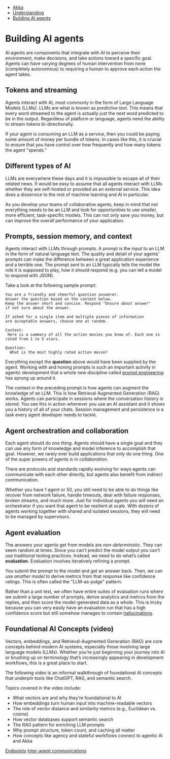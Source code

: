 <!-- <nav> -->
- [Akka](../index.html)
- [Understanding](index.html)
- [Building AI agents](ai-agents.html)

<!-- </nav> -->

# Building AI agents

AI agents are components that integrate with AI to perceive their environment, make decisions, and take actions toward a specific goal. Agents can have varying degrees of human intervention from none (completely autonomous) to requiring a human to approve each action the agent takes.

## <a href="about:blank#_tokens_and_streaming"></a> Tokens and streaming

Agents interact with AI, most commonly in the form of Large Language Models (LLMs). LLMs are what is known as *predictive text*. This means that every word streamed to the agent is actually just the next word predicted to be in the output. Regardless of platform or language, agents need the ability to stream tokens bi-directionally.

If your agent is consuming an LLM as a service, then you could be paying some amount of money per bundle of tokens. In cases like this, it is crucial to ensure that you have control over how frequently and how many tokens the agent "spends."

## <a href="about:blank#_different_types_of_ai"></a> Different types of AI

LLMs are everywhere these days and it is impossible to escape all of their related news. It would be easy to assume that all agents interact with LLMs whether they are self-hosted or provided as an external service. This idea does a disservice to the rest of machine learning and AI in particular.

As you develop your teams of collaborative agents, keep in mind that not everything needs to be an LLM and look for opportunities to use smaller, more efficient, task-specific models. This can not only save you money, but can improve the overall performance of your application.

## <a href="about:blank#_prompts_session_memory_and_context"></a> Prompts, session memory, and context

Agents interact with LLMs through prompts. A prompt is the input to an LLM in the form of natural language text. The quality and detail of your agents' prompts can make the difference between a great application experience and a terrible one. The prompt sent to an LLM typically tells the model the role it is supposed to play, how it should respond (e.g. you can tell a model to respond with JSON).

Take a look at the following sample prompt:

```none
You are a friendly and cheerful question answerer.
Answer the question based on the context below.
Keep the answer short and concise. Respond "Unsure about answer"
if not sure about the answer.

If asked for a single item and multiple pieces of information
are acceptable answers, choose one at random.

Context:
 Here is a summary of all the action movies you know of. Each one is rated from 1 to 5 stars.

Question:
  What is the most highly rated action movie?
```
Everything except the **question** above would have been supplied by the agent. Working with and honing prompts is such an important activity in agentic development that a whole new discipline called [prompt engineering](https://www.promptingguide.ai/) has sprung up around it.

The context in the preceding prompt is how agents can augment the knowledge of an LLM. This is how Retrieval Augmented Generation (RAG) works. Agents can participate in sessions where the conversation history is stored. You see this in action whenever you use an AI assistant and it shows you a history of all of your chats. Session management and persistence is a task every agent developer needs to tackle.

## <a href="about:blank#_agent_orchestration_and_collaboration"></a> Agent orchestration and collaboration

Each agent should do *one thing*. Agents should have a single goal and they can use any form of knowledge and model inference to accomplish that goal. However, we rarely ever build applications that only do one thing. One of the super powers of agents is in *collaboration*.

There are protocols and standards rapidly evolving for ways agents can communicate with each other directly, but agents also benefit from indirect communication.

Whether you have 1 agent or 50, you still need to be able to do things like recover from network failure, handle timeouts, deal with failure responses, broken streams, and much more. Just for individual agents you will need an orchestrator if you want that agent to be resilient at scale. With dozens of agents working together with shared and isolated sessions, they will need to be managed by supervisors.

## <a href="about:blank#_agent_evaluation"></a> Agent evaluation

The answers your agents get from models are *non-deterministic*. They can seem random at times. Since you can’t predict the model output you can’t use traditional testing practices. Instead, we need to do what’s called **evaluation**. Evaluation involves iteratively refining a prompt.

You submit the prompt to the model and get an answer back. Then, we can use *another model* to derive metrics from that response like confidence ratings. This is often called the "LLM-as-judge" pattern.

Rather than a unit test, we often have entire suites of evaluation runs where we submit a large number of prompts, derive analytics and metrics from the replies, and then score the model-generated data as a whole. This is tricky because you can very easily have an evaluation run that has a high confidence score but still somehow manages to contain [hallucinations](https://www.ibm.com/think/topics/ai-hallucinations).

## <a href="about:blank#_foundational_ai_concepts_video"></a> Foundational AI Concepts (video)

Vectors, embeddings, and Retrieval-Augmented Generation (RAG) are core concepts behind modern AI systems, especially those involving large language models (LLMs). Whether you’re just beginning your journey into AI or brushing up on terminology that’s increasingly appearing in development workflows, this is a great place to start.

The following video is an informal walkthrough of foundational AI concepts that underpin tools like ChatGPT, RAG, and semantic search.

Topics covered in the video include:

- What vectors are and why they’re foundational to AI
- How embeddings turn human input into machine-readable vectors
- The role of vector distance and similarity metrics (e.g., Euclidean vs. cosine)
- How vector databases support semantic search
- The RAG pattern for enriching LLM prompts
- Why prompt structure, token count, and caching all matter
- How concepts like agency and stateful workflows connect to agentic AI and Akka

<!-- <footer> -->
<!-- <nav> -->
[Endpoints](grpc-vs-http-endpoints.html) [Inter-agent communications](inter-agent-comms.html)
<!-- </nav> -->

<!-- </footer> -->

<!-- <aside> -->

<!-- </aside> -->